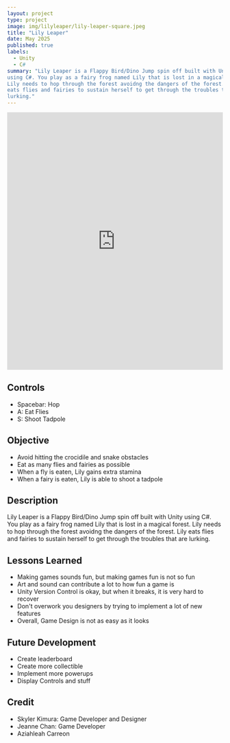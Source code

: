 ```yaml
---
layout: project
type: project
image: img/lilyleaper/lily-leaper-square.jpeg
title: "Lily Leaper"
date: May 2025
published: true
labels:
  - Unity
  - C#
summary: "Lily Leaper is a Flappy Bird/Dino Jump spin off built with Unity
using C#. You play as a fairy frog named Lily that is lost in a magical forest.
Lily needs to hop through the forest avoidng the dangers of the forest. Lily
eats flies and fairies to sustain herself to get through the troubles that are
lurking."
---
```


<iframe
  src="https://skimura1.github.io/LilyLeaper/"
  width="100%"
  height="600px"
  frameborder="0"
  allowfullscreen
></iframe>

## Controls
  - Spacebar: Hop
  - A: Eat Flies
  - S: Shoot Tadpole

## Objective
  - Avoid hitting the crocidile and snake obstacles
  - Eat as many flies and fairies as possible
  - When a fly is eaten, Lily gains extra stamina
  - When a fairy is eaten, Lily is able to shoot a tadpole

## Description
Lily Leaper is a Flappy Bird/Dino Jump spin off built with Unity
using C#. You play as a fairy frog named Lily that is lost in a magical forest.
Lily needs to hop through the forest avoidng the dangers of the forest. Lily
eats flies and fairies to sustain herself to get through the troubles that are
lurking.

## Lessons Learned
  - Making games sounds fun, but making games fun is not so fun
  - Art and sound can contribute a lot to how fun a game is
  - Unity Version Control is okay, but when it breaks, it is very hard to recover
  - Don't overwork you designers by trying to implement a lot of new features
  - Overall, Game Design is not as easy as it looks

## Future Development
  - Create leaderboard
  - Create more collectible
  - Implement more powerups
  - Display Controls and stuff

## Credit
  - Skyler Kimura: Game Developer and Designer
  - Jeanne Chan: Game Developer
  - Aziahleah Carreon
